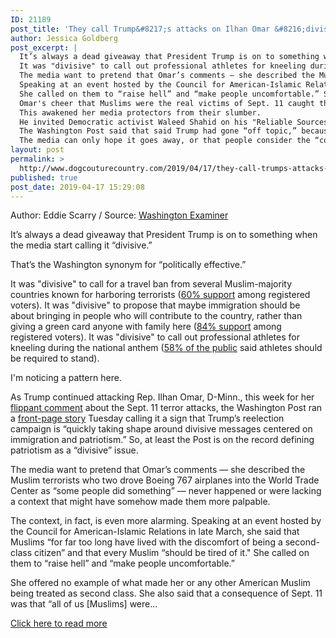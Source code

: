 ```yaml
---
ID: 21189
post_title: 'They call Trump&#8217;s attacks on Ilhan Omar &#8216;divisive&#8217; because they&#8217;re effective'
author: Jessica Goldberg
post_excerpt: |
  It’s always a dead giveaway that President Trump is on to something when the media start calling it “divisive.” That’s the Washington synonym for “politically effective.” It was "divisive" to call for a travel ban from several Muslim-majority countries known for harboring terrorists (60% support among registered voters).
  It was "divisive" to call out professional athletes for kneeling during the national anthem (58% of the public said athletes should be required to stand).
  The media want to pretend that Omar’s comments — she described the Muslim terrorists who two drove Boeing 767 airplanes into the World Trade Center as “some people did something” — never happened or were lacking a context that might have somehow made them more palpable.
  Speaking at an event hosted by the Council for American-Islamic Relations in late March, she said that Muslims “for far too long have lived with the discomfort of being a second-class citizen” and that every Muslim “should be tired of it."
  She called on them to “raise hell” and “make people uncomfortable.” She offered no example of what made her or any other American Muslim being treated as second class.
  Omar's cheer that Muslims were the real victims of Sept. 11 caught the attention of conservatives on social media and then right-leaning news websites, as well as Fox News.
  This awakened her media protectors from their slumber.
  He invited Democratic activist Waleed Shahid on his "Reliable Sources" show to fault the “alt-right, far-right” for even having noticed the speech to begin with and say that the ultimate goal was “to defame and destroy the character of Ilhan Omar.” Trump last week tweeted out a video splicing Omar’s words with images of the twin towers engulfed in smoke from the air attacks.
  The Washington Post said that said Trump had gone “off topic,” because he wasn’t talking about the still-unpopular tax cut he passed with the Republican Congress in 2017.
  The media can only hope it goes away, or that people consider the “context."
layout: post
permalink: >
  http://www.dogcouturecountry.com/2019/04/17/they-call-trumps-attacks-on-ilhan-omar-divisive-because-theyre-effective/
published: true
post_date: 2019-04-17 15:29:08
---
```

<p class="article-info-author-source"> <span>Author: Eddie Scarry</span>&nbsp;/&nbsp;<span>Source: <a href="https://www.washingtonexaminer.com/opinion/they-call-trumps-attacks-on-ilhan-omar-divisive-because-theyre-effective" target="_blank">Washington Examiner</a></span> </p> <p>It’s always a dead giveaway that President Trump is on to something when the media start calling it “divisive.”</p>
<p>That’s the Washington synonym for “politically effective.”</p>
<p>It was "divisive" to call for a travel ban from several Muslim-majority countries known for harboring terrorists (<a href="https://www.politico.com/story/2017/07/05/trump-travel-ban-poll-voters-240215">60% support</a> among registered voters). It was "divisive" to propose that maybe immigration should be about bringing in people who will contribute to the country, rather than giving a green card anyone with family here (<a href="http://harvardharrispoll.com/wp-content/uploads/2018/02/Final_HHP_20Feb2018_RegisteredVoters_Xtabs.pdf">84% support</a> among registered voters). It was "divisive" to call out professional athletes for kneeling during the national anthem (<a href="http://fingfx.thomsonreuters.com/gfx/rngs/FOOTBALL-POLL/010050ZQ28D/2017%20Reuters%20Tracking%20-%20NFL%20Topline%2009%2026%202017.pdf">58% of the public</a> said athletes should be required to stand).</p>
<p>I'm noticing a pattern here.</p>
<p>As Trump continued attacking Rep. Ilhan Omar, D-Minn., this week for her <a href="https://www.washingtonexaminer.com/news/congress/ilhan-omar-call-your-office">flippant comment</a> about the Sept. 11 terror attacks, the Washington Post ran a <a href="https://www.washingtonpost.com/politics/trump-focuses-on-divisive-messages-as-2020-reelection-bid-takes-shape/2019/04/15/423d9aa0-5f91-11e9-9ff2-abc984dc9eec_story.html?utm_term=.a16376715ebe">front-page story</a> Tuesday calling it a sign that Trump’s reelection campaign is “quickly taking shape around divisive messages centered on immigration and patriotism.” So, at least the Post is on the record defining patriotism as a “divisive” issue.</p>
<p>The media want to pretend that Omar’s comments — she described the Muslim terrorists who two drove Boeing 767 airplanes into the World Trade Center as “some people did something” — never happened or were lacking a context that might have somehow made them more palpable.</p>
<p>The context, in fact, is even more alarming. Speaking at an event hosted by the Council for American-Islamic Relations in late March, she said that Muslims “for far too long have lived with the discomfort of being a second-class citizen” and that every Muslim “should be tired of it." She called on them to “raise hell” and “make people uncomfortable.”</p>
<p>She offered no example of what made her or any other American Muslim being treated as second class. She also said that a consequence of Sept. 11 was that “all of us [Muslims] were...</p> <p class="article-info-more"> <a href="https://www.washingtonexaminer.com/opinion/they-call-trumps-attacks-on-ilhan-omar-divisive-because-theyre-effective" target="_blank">Click here to read more</a> </p>